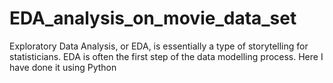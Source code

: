 # EDA_analysis_on_movie_data_set
Exploratory Data Analysis, or EDA, is essentially a type of storytelling for statisticians. EDA is often the first step of the data modelling process. Here I have done it using Python
